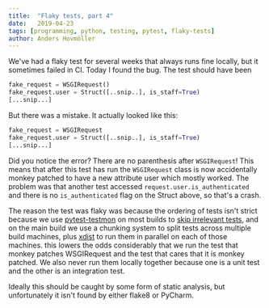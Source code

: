 ```yaml
---
title:	"Flaky tests, part 4"
date:	2019-04-23
tags: [programming, python, testing, pytest, flaky-tests]
author: Anders Hovmöller
---
```


  We've had a flaky test for several weeks that always runs fine locally, but it sometimes failed in CI. Today I found the bug. The test should have been

```python
fake_request = WSGIRequest()  
fake_request.user = Struct([..snip..], is_staff=True)  
[...snip...]
```

But there was a mistake. It actually looked like this:

```python
fake_request = WSGIRequest  
fake_request.user = Struct([..snip..], is_staff=True)  
[...snip...]
```

Did you notice the error? There are no parenthesis after `WSGIRequest`! This means that after this test has run the `WSGIRequest` class is now accidentally monkey patched to have a new attribute user which mostly worked. The problem was that another test accessed `request.user.is_authenticated` and there is no `is_authenticated` flag on the Struct above, so that's a crash.

The reason the test was flaky was because the ordering of tests isn't strict because we use [pytest-testmon](https://testmon.org) on most builds to [skip irrelevant tests](https://medium.com/@boxed/vastly-faster-python-integration-tests-9d8106b3693c), and on the main build we use a chunking system to split tests across multiple build machines, plus [xdist](https://github.com/pytest-dev/pytest-xdist) to run them in parallel on each of those machines. this lowers the odds considerably that we run the test that monkey patches WSGIRequest and the test that cares that it is monkey patched. We also never run them locally together because one is a unit test and the other is an integration test.

Ideally this should be caught by some form of static analysis, but unfortunately it isn't found by either flake8 or PyCharm.
